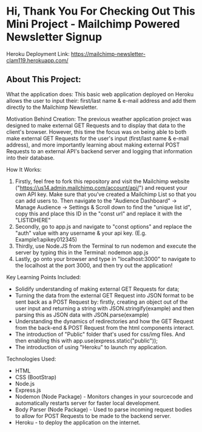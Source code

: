 # Hi, Thank You For Checking Out This Mini Project - Mailchimp Powered Newsletter Signup 

Heroku Deployment Link: https://mailchimp-newsletter-clam119.herokuapp.com/

## About This Project:

What the application does: This basic web application deployed on Heroku allows the user to input their: first/last name & e-mail address and add them directly to the Mailchimp Newsletter.

Motivation Behind Creation: The previous weather application project was designed to make external GET Requests and to display that data to the client's browser. However, this time
the focus was on being able to both make external GET Requests for the user's input (first/last name & e-mail address), and more importantly learning about making external POST Requests to
an external API's backend server and logging that information into their database.

How It Works:
1) Firstly, feel free to fork this repository and visit the Mailchimp website ("https://us14.admin.mailchimp.com/account/api/") and request your own API key.
Make sure that you've created a Mailchimp List so that you can add users to. Then navigate to the "Audience Dashboard" -> Manage Audience -> Settings & Scroll down to find the
"unique list id", copy this and place this ID in the "const url" and replace it with the "LISTIDHERE"
2) Secondly, go to app.js and navigate to "const options" and replace the "auth" value with any username & your api key. (E.g. Example1:apikey012345) 
3) Thirdly, use Node.JS from the Terminal to run nodemon and execute the server by typing this in the Terminal: nodemon app.js 
4) Lastly, go onto your browser and type in "localhost:3000" to navigate to the localhost at the port 3000, and then try out the application!

Key Learning Points Included:
- Solidify understanding of making external GET Requests for data;
- Turning the data from the external GET Request into JSON format to be sent back as a POST Request by: firstly, creating an object out of the user input and returning a string
with JSON.stringify(example) and then parsing this as JSON data with JSON.parse(example)
- Understanding the dynamics of redirectories and how the GET Request from the back-end & POST Request from the html components interact.
- The introduction of "Public" folder that's used for css/img files. And then enabling this with app.use(express.static("public"));
- The introduction of using "Heroku" to launch my application. 

Technologies Used: 
- HTML
- CSS (BootStrap)
- Node.js
- Express.js 
- Nodemon (Node Package) - Monitors changes in your sourcecode and automatically restarts server for faster local development.
- Body Parser (Node Package) - Used to parse incoming request bodies to allow for POST Requests to be made to the backend server.
- Heroku - to deploy the application on the internet. 

